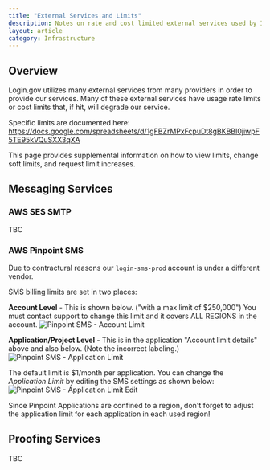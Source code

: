 ```yaml
---
title: "External Services and Limits"
description: Notes on rate and cost limited external services used by IdP and out platform
layout: article
category: Infrastructure
---
```


## Overview

Login.gov utilizes many external services from many providers in order to provide our
services.  Many of these external services have usage rate limits or cost limits that,
if hit, will degrade our service.

Specific limits are documented here: <https://docs.google.com/spreadsheets/d/1gFBZrMPxFcpuDt8gBKBBI0jiwpF5TE95kVQuSXX3qXA>

This page provides supplemental information on how to view limits, change soft limits,
and request limit increases.

## Messaging Services

### AWS SES SMTP

TBC

### AWS Pinpoint SMS

Due to contractural reasons our `login-sms-prod` account is under a different vendor.

SMS billing limits are set in two places:

__Account Level__ - This is shown below. ("with a max limit of $250,000") You must contact support to change this limit and it covers ALL REGIONS in the account.
![Pinpoint SMS - Account Limit]({{site.baseurl}}/images/pinpoint-sms-account-limit.png)

__Application/Project Level__ - This is in the application "Account limit details" above and also below.  (Note the incorrect labeling.)
![Pinpoint SMS - Application Limit]({{site.baseurl}}/images/pinpoint-sms-application-limit.png)

The default limit is $1/month per application.   You can change the _Application Limit_ by editing the SMS settings as shown below:
![Pinpoint SMS - Application Limit Edit]({{site.baseurl}}/images/pinpoint-sms-application-limit-edit.png)

Since Pinpoint Applications are confined to a region, don't forget to adjust the application limit for each application in each
used region!

## Proofing Services

TBC
